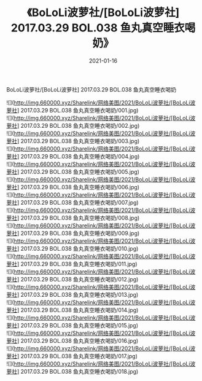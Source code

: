 ﻿---
layout: post
title:  《BoLoLi波萝社/[BoLoLi波萝社] 2017.03.29 BOL.038 鱼丸真空睡衣喝奶》
date:   2021-01-16
img: http://img.660000.xyz/Sharelink/网络美图/2021/BoLoLi波萝社/[BoLoLi波萝社] 2017.03.29 BOL.038 鱼丸真空睡衣喝奶/000.jpg
categories: [美女, 清纯, 唯美]
---

BoLoLi波萝社/[BoLoLi波萝社] 2017.03.29 BOL.038 鱼丸真空睡衣喝奶

 ![](http://img.660000.xyz/Sharelink/网络美图/2021/BoLoLi波萝社/[BoLoLi波萝社] 2017.03.29 BOL.038 鱼丸真空睡衣喝奶/001.jpg) <br>![](http://img.660000.xyz/Sharelink/网络美图/2021/BoLoLi波萝社/[BoLoLi波萝社] 2017.03.29 BOL.038 鱼丸真空睡衣喝奶/002.jpg) <br>![](http://img.660000.xyz/Sharelink/网络美图/2021/BoLoLi波萝社/[BoLoLi波萝社] 2017.03.29 BOL.038 鱼丸真空睡衣喝奶/003.jpg) <br>![](http://img.660000.xyz/Sharelink/网络美图/2021/BoLoLi波萝社/[BoLoLi波萝社] 2017.03.29 BOL.038 鱼丸真空睡衣喝奶/004.jpg) <br>![](http://img.660000.xyz/Sharelink/网络美图/2021/BoLoLi波萝社/[BoLoLi波萝社] 2017.03.29 BOL.038 鱼丸真空睡衣喝奶/005.jpg) <br>![](http://img.660000.xyz/Sharelink/网络美图/2021/BoLoLi波萝社/[BoLoLi波萝社] 2017.03.29 BOL.038 鱼丸真空睡衣喝奶/006.jpg) <br>![](http://img.660000.xyz/Sharelink/网络美图/2021/BoLoLi波萝社/[BoLoLi波萝社] 2017.03.29 BOL.038 鱼丸真空睡衣喝奶/007.jpg) <br>![](http://img.660000.xyz/Sharelink/网络美图/2021/BoLoLi波萝社/[BoLoLi波萝社] 2017.03.29 BOL.038 鱼丸真空睡衣喝奶/008.jpg) <br>![](http://img.660000.xyz/Sharelink/网络美图/2021/BoLoLi波萝社/[BoLoLi波萝社] 2017.03.29 BOL.038 鱼丸真空睡衣喝奶/009.jpg) <br>![](http://img.660000.xyz/Sharelink/网络美图/2021/BoLoLi波萝社/[BoLoLi波萝社] 2017.03.29 BOL.038 鱼丸真空睡衣喝奶/010.jpg) <br>![](http://img.660000.xyz/Sharelink/网络美图/2021/BoLoLi波萝社/[BoLoLi波萝社] 2017.03.29 BOL.038 鱼丸真空睡衣喝奶/011.jpg) <br>![](http://img.660000.xyz/Sharelink/网络美图/2021/BoLoLi波萝社/[BoLoLi波萝社] 2017.03.29 BOL.038 鱼丸真空睡衣喝奶/012.jpg) <br>![](http://img.660000.xyz/Sharelink/网络美图/2021/BoLoLi波萝社/[BoLoLi波萝社] 2017.03.29 BOL.038 鱼丸真空睡衣喝奶/013.jpg) <br>![](http://img.660000.xyz/Sharelink/网络美图/2021/BoLoLi波萝社/[BoLoLi波萝社] 2017.03.29 BOL.038 鱼丸真空睡衣喝奶/014.jpg) <br>![](http://img.660000.xyz/Sharelink/网络美图/2021/BoLoLi波萝社/[BoLoLi波萝社] 2017.03.29 BOL.038 鱼丸真空睡衣喝奶/015.jpg) <br>![](http://img.660000.xyz/Sharelink/网络美图/2021/BoLoLi波萝社/[BoLoLi波萝社] 2017.03.29 BOL.038 鱼丸真空睡衣喝奶/016.jpg) <br>![](http://img.660000.xyz/Sharelink/网络美图/2021/BoLoLi波萝社/[BoLoLi波萝社] 2017.03.29 BOL.038 鱼丸真空睡衣喝奶/017.jpg) <br>![](http://img.660000.xyz/Sharelink/网络美图/2021/BoLoLi波萝社/[BoLoLi波萝社] 2017.03.29 BOL.038 鱼丸真空睡衣喝奶/018.jpg) <br>